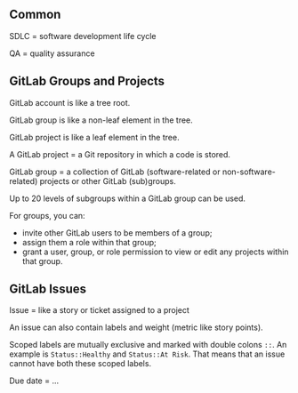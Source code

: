 ## Common

SDLC = software development life cycle

QA = quality assurance

## GitLab Groups and Projects

GitLab account is like a tree root.

GitLab group is like a non-leaf element in the tree.

GitLab project is like a leaf element in the tree.

A GitLab project = a Git repository in which a code is stored.

GitLab group = a collection of GitLab (software-related or non-software-related) projects or other GitLab (sub)groups.

Up to 20 levels of subgroups within a GitLab group can be used.

For groups, you can:
- invite other GitLab users to be members of a group;
- assign them a role within that group;
- grant a user, group, or role permission to view or edit any projects within that group.

## GitLab Issues

Issue = like a story or ticket assigned to a project

An issue can also contain labels and weight (metric like story points).  

Scoped labels are mutually exclusive and marked with double colons `::`. 
An example is `Status::Healthy` and `Status::At Risk`. 
That means that an issue cannot have both these scoped labels.

Due date = ...